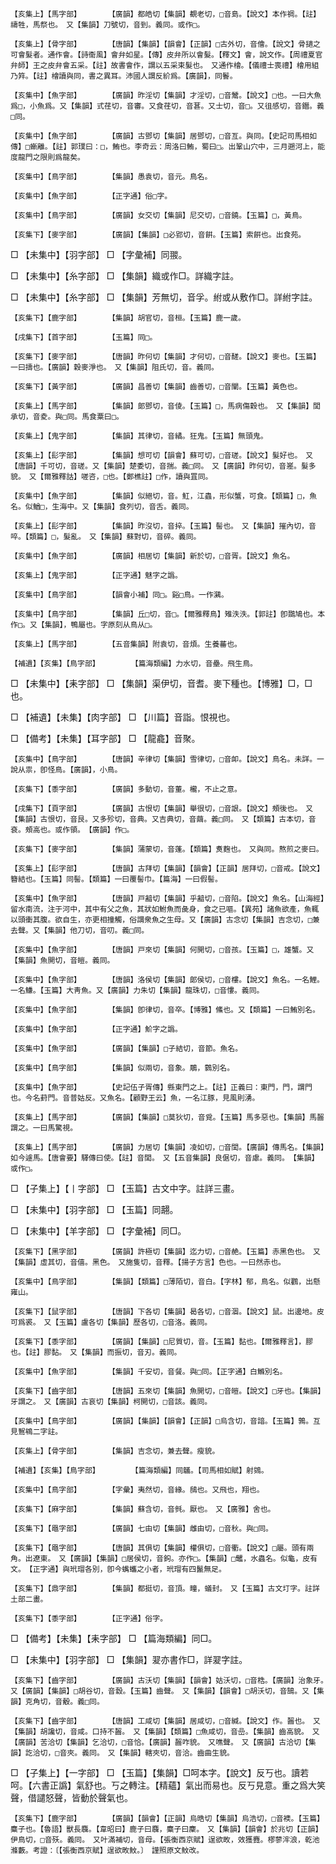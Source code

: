 <!-- { "loadSidebar": true } -->
	【亥集上】【馬字部】		【廣韻】都皓切【集韻】覩老切，□音島。【說文】本作禂。【註】禱牲，馬祭也。　又【集韻】刀號切，音到。義同。或作□。

	【亥集上】【骨字部】		【唐韻】【集韻】【韻會】【正韻】□古外切，音儈。【說文】骨擿之可會髮者。通作會。【詩衞風】會弁如星。【傳】皮弁所以會髮。【釋文】會，說文作。【周禮夏官弁師】王之皮弁會五采。【註】故書會作，謂以五采束髮也。　又通作檜。【儀禮士喪禮】檜用組乃筓。【註】檜讀與同，書之異耳。沛國人謂反紒爲。【廣韻】，同鬠。

	【亥集中】【魚字部】		【廣韻】昨淫切【集韻】才淫切，□音鬵。【說文】□也。一曰大魚爲□，小魚爲。又【集韻】式荏切，音審。又食荏切，音葚。又士切，音□。又徂感切，音鐕。義□同。

	【亥集中】【魚字部】		【廣韻】古鄧切【集韻】居鄧切，□音亙。與同。【史記司馬相如傳】□螹離。【註】郭璞曰：□，鮪也。李奇云：周洛曰鮪，蜀曰□。出鞏山穴中，三月遡河上，能度龍門之限則爲龍矣。

	【亥集中】【鳥字部】		【集韻】愚袁切，音元。鳥名。

	【亥集中】【魚字部】		【正字通】俗□字。

	【亥集中】【鳥字部】		【廣韻】女交切【集韻】尼交切，□音鐃。【玉篇】□，黃鳥。

	【亥集下】【麥字部】		【廣韻】【集韻】□必郢切，音餠。【玉篇】索餠也。出食苑。

□	【未集中】【羽字部】	□	【字彙補】同翪。

□	【未集中】【糸字部】	□	【集韻】織或作□。詳織字註。

□	【未集中】【糸字部】	□	【集韻】芳無切，音孚。紨或从敷作□。詳紨字註。

	【亥集下】【鹿字部】		【集韻】胡官切，音桓。【玉篇】鹿一歲。

	【戌集下】【首字部】		【玉篇】同□。

	【亥集下】【麥字部】		【唐韻】昨何切【集韻】才何切，□音醝。【說文】麥也。【玉篇】一曰擣也。【廣韻】穀麥淨也。　又【集韻】阻氏切，音。義同。

	【亥集下】【黃字部】		【廣韻】昌善切【集韻】齒善切，□音闡。【玉篇】黃色也。

	【亥集上】【馬字部】		【集韻】郞鄧切，音倰。【玉篇】□，馬病傷穀也。　又【集韻】閭承切，音夌。與□同。馬食粟曰□。

	【亥集上】【鬼字部】		【集韻】其律切，音繘。狂鬼。【玉篇】無頭鬼。

	【亥集上】【髟字部】		【集韻】想可切【韻會】蘇可切，□音瑳。【說文】髮好也。　又【唐韻】千可切，音瑳。又【集韻】楚委切，音揣。義□同。　又【廣韻】昨何切，音嵳。髮多貌。　又【爾雅釋詁】嗟咨，□也。【鄭樵註】□作，讀與罝同。

	【亥集中】【魚字部】		【集韻】似絕切，音。魟，江蟲，形似蟹，可食。【類篇】□，魚名。似鰌□，生海中。又【集韻】食列切，音舌。義同。

	【亥集上】【髟字部】		【集韻】昨沒切，音捽。【玉篇】髻也。　又【集韻】摧內切，音啐。【類篇】□，髮亂。　又【集韻】蘇對切，音碎。義同。

	【亥集中】【魚字部】		【廣韻】相居切【集韻】新於切，□音胥。【說文】魚名。

	【亥集上】【鬼字部】		【正字通】魅字之譌。

	【亥集中】【鳥字部】		【韻會小補】同□。谿□鳥。一作鸂。

	【亥集中】【鳥字部】		【集韻】丘□切，音□。【爾雅釋鳥】雉泆泆。【郭註】卽鵽鳩也。本作□。又【集韻】，鴨屬也。字原刻从鳥从□。

	【亥集上】【馬字部】		【五音集韻】附袁切，音煩。生養蕃也。

	【補遺】【亥集】【鳥字部】		【篇海類編】力水切，音壘。飛生鳥。

□	【未集中】【耒字部】	□	【集韻】渠伊切，音耆。麥下種也。【博雅】□，□也。

□	【補遺】【未集】【肉字部】	□	【川篇】音詣。恨視也。

□	【備考】【未集】【耳字部】	□	【龍龕】音聚。

	【亥集中】【鳥字部】		【唐韻】辛律切【集韻】雪律切，□音卹。【說文】鳥名。未詳。一說从祟，卽怪鳥。【廣韻】，小鳥。

	【亥集下】【黍字部】		【廣韻】多動切，音董。櫳，不止之意。

	【戌集下】【頁字部】		【廣韻】古恨切【集韻】舉很切，□音詪。【說文】頰後也。　又【集韻】古恨切，音艮。又多殄切，音典。又吉典切，音繭。義□同。　又【類篇】古本切，音袞。頰高也。或作領。　【廣韻】作□。

	【亥集下】【麥字部】		【集韻】蒲蒙切，音蓬。【類篇】煑麴也。　又與同。熬煎之麥曰。

	【亥集上】【髟字部】		【唐韻】古拜切【集韻】【韻會】【正韻】居拜切，□音戒。【說文】簪結也。【玉篇】同髻。【類篇】一曰覆髻巾。【篇海】一曰假髻。

	【亥集中】【魚字部】		【唐韻】戸韽切【集韻】乎韽切，□音陷。【說文】魚名。【山海經】留水南流，注于河中，其中有父之魚，其狀如鮒魚而彘身，食之已嘔。【異苑】諸魚欲產，魚輒以頭衝其腹。欲自生，亦更相撞觸，俗謂衆魚之生母。又【廣韻】古念切【集韻】吉念切，□兼去聲。又【集韻】他刀切，音叨。義□同。

	【亥集中】【魚字部】		【唐韻】戸來切【集韻】何開切，□音孩。【玉篇】□，雄蟹。又【集韻】魚開切，音皚。義同。

	【亥集中】【魚字部】		【唐韻】洛侯切【集韻】郞侯切，□音樓。【說文】魚名。一名鯉。一名鰜。【玉篇】大靑魚。又【廣韻】力朱切【集韻】龍珠切，□音慺。義同。

	【亥集中】【魚字部】		【集韻】卽律切，音卒。【博雅】鯈也。又【類篇】一曰鮪別名。

	【亥集中】【魚字部】		【正字通】魪字之譌。

	【亥集中】【魚字部】		【廣韻】【集韻】□子結切，音節。魚名。

	【亥集中】【鳥字部】		【集韻】似兩切，音象。鵰，鸏別名。

	【亥集中】【魚字部】		【史記伍子胥傳】縣東門之上。【註】正義曰：東門，門，謂門也。今名葑門。音普姑反。又魚名。【顧野王云】魚，一名江豚，見風則湧。

	【亥集上】【馬字部】		【廣韻】【集韻】□莫狄切，音覓。【玉篇】馬多惡也。【集韻】馬齧謂之。一曰馬驚視。

	【亥集上】【馬字部】		【廣韻】力居切【集韻】凌如切，□音閭。【廣韻】傳馬名。【集韻】如今遽馬。【唐會要】驛傳曰使。【註】音閭。　又【五音集韻】良倨切，音慮。義同。　【集韻】或作□。

□	【子集上】【丨字部】	□	【玉篇】古文中字。註詳三畫。

□	【未集中】【羽字部】	□	【玉篇】同翿。

□	【未集中】【羊字部】	□	【字彙補】同□。

	【亥集下】【黑字部】		【廣韻】許極切【集韻】迄力切，□音赩。【玉篇】赤黑色也。　又【集韻】虛其切，音僖。黑色。　又施隻切，音釋。【揚子方言】色也。一曰然赤也。

	【亥集中】【鳥字部】		【集韻】【類篇】□薄陌切，音白。【字林】郁，鳥名。似鸐，出懸雍山。

	【亥集下】【鼠字部】		【唐韻】下各切【集韻】曷各切，□音涸。【說文】鼠。出邊地。皮可爲裘。　又【玉篇】盧各切【集韻】歷各切，□音洛。義同。

	【亥集下】【黍字部】		【廣韻】【集韻】□尼質切，音。【玉篇】黏也。【爾雅釋言】，膠也。【註】膠黏。　又【集韻】而振切，音刃。義同。

	【亥集中】【魚字部】		【集韻】千安切，音餐。與□同。【正字通】白鰷別名。

	【亥集下】【齒字部】		【唐韻】五來切【集韻】魚開切，□音皚。【說文】□牙也。【集韻】牙謂之。　又【廣韻】古哀切【集韻】柯開切，□音該。義同。

	【亥集中】【鳥字部】		【廣韻】【集韻】【韻會】【正韻】□烏含切，音諳。【玉篇】鶉。互見鴽鴾二字註。

	【亥集上】【骨字部】		【集韻】吉念切，兼去聲。瘦貌。

	【補遺】【亥集】【鳥字部】		【篇海類編】同鸃。【司馬相如賦】射鵕。

	【亥集中】【鳥字部】		【字彙】夷然切，音緣。鴟也。又飛也，翔也。

	【亥集下】【麻字部】		【集韻】蘇含切，音毿。厭也。　又【廣雅】舍也。

	【亥集下】【黽字部】		【廣韻】七由切【集韻】雌由切，□音秋。與□同。

	【亥集下】【黽字部】		【唐韻】其俱切【集韻】權俱切，□音衢。【說文】□屬。頭有兩角。出遼東。　又【廣韻】【集韻】□居侯切，音鉤。亦作□。【集韻】□鼊，水蟲名。似龜，皮有文。　【正字通】與玳瑁各別，卽今蟕蠵之小者，玳瑁有四鬣無足。

	【亥集下】【鼎字部】		【集韻】都挺切，音頂。疃，蟻封。　又【玉篇】古文圢字。註詳土部二畫。

	【亥集下】【黍字部】		【正字通】俗字。

□	【備考】【未集】【耒字部】	□	【篇海類編】同□。

□	【未集中】【羽字部】	□	【集韻】翇亦書作□，詳翇字註。

	【亥集下】【齒字部】		【廣韻】古沃切【集韻】【韻會】姑沃切，□音梏。【廣韻】治象牙。　又【廣韻】【集韻】□胡谷切，音縠。【玉篇】齒聲。　又【集韻】【韻會】□胡沃切，音鵠。又【集韻】克角切，音觳。義□同。

	【亥集下】【齒字部】		【唐韻】工咸切【集韻】居咸切，□音緘。【說文】作。齧也。　又【集韻】胡讒切，音咸。口持不齧。　又【集韻】【類篇】□魚咸切，音嵒。【集韻】齒高貌。　又【廣韻】苦洽切【集韻】乞洽切，□音恰。【廣韻】齧咋貌。　又噍聲。　又【廣韻】古洽切【集韻】訖洽切，□音夾。義同。　又【集韻】轄夾切，音洽。齒曲生貌。

□	【子集上】【一字部】	□	【玉篇】【集韻】□呵本字。【說文】反丂也。讀若呵。【六書正譌】氣舒也。丂之轉注。【精蘊】氣出而易也。反丂見意。重之爲大笑聲，借譴怒聲，皆動於聲氣也。

	【亥集下】【鹿字部】		【廣韻】【韻會】【正韻】烏晧切【集韻】烏浩切，□音襖。【玉篇】麋子也。【魯語】獸長麛。【韋昭曰】鹿子曰麛，麋子曰麇。　又【集韻】【韻會】於兆切【正韻】伊鳥切，□音殀。義同。　又叶滿補切，音母。【張衡西京賦】逞欲畋，效獲麑。樛蓼浶浪，乾池滌藪。考證：〔【張衡西京賦】逞欲畋魰。〕　謹照原文魰改。 

